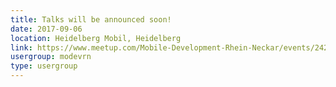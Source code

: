 ```yaml
---
title: Talks will be announced soon!
date: 2017-09-06
location: Heidelberg Mobil, Heidelberg
link: https://www.meetup.com/Mobile-Development-Rhein-Neckar/events/242433481/
usergroup: modevrn
type: usergroup
---
```

